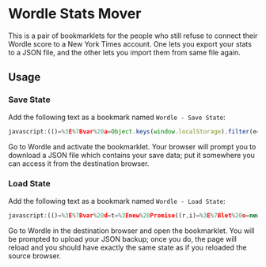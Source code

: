 # Wordle Stats Mover

This is a pair of bookmarklets for the people who still refuse to connect their Wordle score to a New York Times account. One lets you export your stats to a JSON file, and the other lets you import them from same file again.

## Usage

### Save State

Add the following text as a bookmark named `Wordle - Save State`:

<!-- bookmarklets/save-state.js -->
```js
javascript:(()=%3E%7Bvar%20a=Object.keys(window.localStorage).filter(e=%3Ee.includes(%22wordle%22)).reduce((e,n)=%3E(e%5Bn%5D=window.localStorage.getItem(n),e),%7B%7D),c=%60data:application/json,$%7BencodeURIComponent(JSON.stringify(a))%7D%60,o=new%20Date,l=new%20Date(o.valueOf()-o.getTimezoneOffset()*6e4),d=l.toISOString().split(%22T%22)%5B0%5D,s=%60wordle-backup-$%7Bd%7D.json%60,t=document.createElement(%22a%22);Object.assign(t,%7Bhref:c,download:s,style:%7Bdisplay:%22none%22%7D%7D);document.body.appendChild(t);t.click();t.remove();%7D)()
```
<!-- END -->

Go to Wordle and activate the bookmarklet. Your browser will prompt you to download a JSON file which contains your save data; put it somewhere you can access it from the destination browser.

### Load State

Add the following text as a bookmark named `Wordle - Load State`:

<!-- bookmarklets/load-state.js -->
```js
javascript:(()=%3E%7Bvar%20d=t=%3Enew%20Promise((r,i)=%3E%7Blet%20o=new%20FileReader;o.onload=()=%3E%7Br(o.result)%7D,o.onerror=i,o.readAsText(t)%7D);var%20f=%60#ld-st%7Bposition:absolute;inset:0;z-index:10000;background:#fff;padding:16px;line-height:normal%7D#ld-st%20code%7Bbackground:#eee;border-radius:3px;font:monospace;padding:0%203px%7D#ld-st%20.error%7Bcolor:red%7D#ld-st%20form%7Bdisplay:flex;flex-direction:column;row-gap:8px;max-width:500px%7D%0A%60;var%20n=(t,%7Bchildren:r,ref:i,...o%7D)=%3E%7Blet%20e;if(typeof%20t==%22string%22)%7Be=document.createElement(t);for(let%20a%20in%20o)a%20in%20e?e%5Ba%5D=o%5Ba%5D:(o%5Ba%5D??!1)===!1?e.removeAttribute(a):e.setAttribute(a,o%5Ba%5D);r%20instanceof%20Array?e.append(...r):r&&e.append(r),i?.(e)%7Dreturn%20typeof%20t==%22function%22&&(e=t(%7Bchildren:r,...o%7D)),e%7D,s=n;document.head.appendChild(n(%22style%22,%7Bchildren:f%7D));var%20p,l,c;document.body.append(n(%22div%22,%7Bid:%22ld-st%22,children:s(%22form%22,%7Bonsubmit:async%20t=%3E%7Bt.preventDefault();let%20r=l.files%5B0%5D,i=await%20d(r),o;try%7Bo=JSON.parse(i)%7Dcatch(e)%7Bc.innerHTML=s(%22p%22,%7Bchildren:%5B%22There%20was%20an%20error%20parsing%20the%20file%20%22,n(%22code%22,%7Bchildren:r.name%7D),%22:%22,%22%20%22,n(%22code%22,%7Bclass:%22error%22,children:e.message%7D)%5D%7D).outerHTML;return%7Dfor(let%20e%20in%20o)localStorage.setItem(e,o%5Be%5D);location.reload()%7D,children:%5Bs(%22label%22,%7Bfor:%22bak-inp%22,children:%5B%22Open%20your%20%22,n(%22code%22,%7Bchildren:%22wordle-backup.json%22%7D),%22%20file:%22%5D%7D),n(%22input%22,%7Bref:t=%3El=t,type:%22file%22,id:%22bak-inp%22,accept:%22application/json%22,onchange:()=%3E%7Bp.disabled=l.files.length===0%7D%7D),n(%22button%22,%7Bref:t=%3Ep=t,disabled:!0,children:%22Submit%22%7D),n(%22div%22,%7Bref:t=%3Ec=t%7D)%5D%7D)%7D));%7D)()
```
<!-- END -->

Go to Wordle in the destination browser and open the bookmarklet. You will be prompted to upload your JSON backup; once you do, the page will reload and you should have exactly the same state as if you reloaded the source browser.
